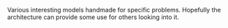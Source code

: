 Various interesting models handmade for specific problems. Hopefully the architecture can provide some use for others looking into it.